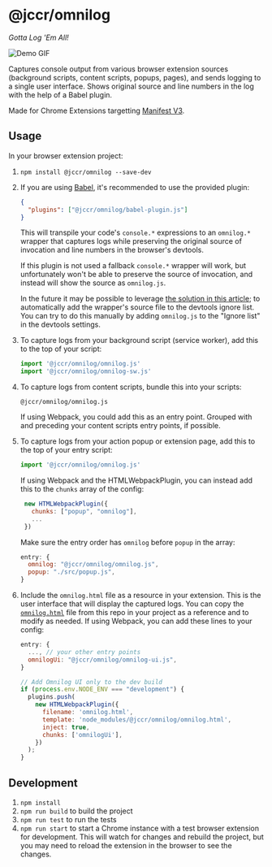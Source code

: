 # @jccr/omnilog

_Gotta Log 'Em All!_

![Demo GIF](https://user-images.githubusercontent.com/5132652/192894060-551b4f0f-4a68-48d7-8c39-29d126c19581.gif)

Captures console output from various browser extension sources (background scripts, content scripts, popups, pages), and sends logging to a single user interface. Shows original source and line numbers in the log with the help of a Babel plugin.

Made for Chrome Extensions targetting [Manifest V3](https://developer.chrome.com/docs/extensions/mv3/intro/).

## Usage

In your browser extension project:

1. `npm install @jccr/omnilog --save-dev`
2. If you are using [Babel](https://babeljs.io/docs/en/usage), it's recommended to use the provided plugin:

   ```json
   {
     "plugins": ["@jccr/omnilog/babel-plugin.js"]
   }
   ```

   This will transpile your code's `console.*` expressions to an `omnilog.*` wrapper that captures logs while preserving the original source of invocation and line numbers in the browser's devtools.

   If this plugin is not used a fallback `console.*` wrapper will work, but unfortunately won't be able to preserve the source of invocation, and instead will show the source as `omnilog.js`.

   In the future it may be possible to leverage [the solution in this article](https://developer.chrome.com/blog/devtools-better-angular-debugging/#ignore-listing-code); to automatically add the wrapper's source file to the devtools ignore list. You can try to do this manually by adding `omnilog.js` to the "Ignore list" in the devtools settings.

3. To capture logs from your background script (service worker), add this to the top of your script:

   ```js
   import '@jccr/omnilog/omnilog.js'
   import '@jccr/omnilog/omnilog-sw.js'
   ```

4. To capture logs from content scripts, bundle this into your scripts:

   ```
   @jccr/omnilog/omnilog.js
   ```

   If using Webpack, you could add this as an entry point. Grouped with and preceding your content scripts entry points, if possible.

5. To capture logs from your action popup or extension page, add this to the top of your entry script:

   ```js
   import '@jccr/omnilog/omnilog.js'
   ```

   If using Webpack and the HTMLWebpackPlugin, you can instead add this to the `chunks` array of the config:

   ```js
    new HTMLWebpackPlugin({
      chunks: ["popup", "omnilog"],
      ...
    })
   ```

   Make sure the entry order has `omnilog` before `popup` in the array:

   ```js
   entry: {
     omnilog: "@jccr/omnilog/omnilog.js",
     popup: "./src/popup.js",
   }
   ```

6. Include the `omnilog.html` file as a resource in your extension. This is the user interface that will display the captured logs. You can copy the [`omnilog.html`](omnilog.html) file from this repo in your project as a reference and to modify as needed.
   If using Webpack, you can add these lines to your config:

   ```js
   entry: {
     ..., // your other entry points
     omnilogUi: "@jccr/omnilog/omnilog-ui.js",
   }

   // Add Omnilog UI only to the dev build
   if (process.env.NODE_ENV === "development") {
     plugins.push(
       new HTMLWebpackPlugin({
         filename: 'omnilog.html',
         template: 'node_modules/@jccr/omnilog/omnilog.html',
         inject: true,
         chunks: ['omnilogUi'],
       })
     );
   }
   ```

## Development

1. `npm install`
2. `npm run build` to build the project
3. `npm run test` to run the tests
4. `npm run start` to start a Chrome instance with a test browser extension for development. This will watch for changes and rebuild the project, but you may need to reload the extension in the browser to see the changes.
